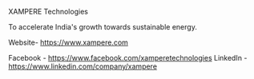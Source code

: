 XAMPERE Technologies

To accelerate India's growth towards sustainable energy.

Website-
https://www.xampere.com

Facebook - https://www.facebook.com/xamperetechnologies
LinkedIn - https://www.linkedin.com/company/xampere
